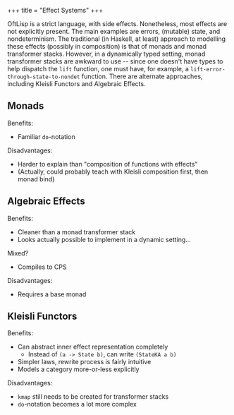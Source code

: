 +++
title = "Effect Systems"
+++

OftLisp is a strict language, with side effects.
Nonetheless, most effects are not explicitly present.
The main examples are errors, (mutable) state, and nondeterminism.
The traditional (in Haskell, at least) approach to modelling these effects (possibly in composition) is that of monads and monad transformer stacks.
However, in a dynamically typed setting, monad transformer stacks are awkward to use -- since one doesn't have types to help dispatch the `lift` function, one must have, for example, a `lift-error-through-state-to-nondet` function.
There are alternate approaches, including Kleisli Functors and Algebraic Effects.

## Monads

Benefits:
 - Familiar `do`-notation

Disadvantages:
 - Harder to explain than "composition of functions with effects"
  - (Actually, could probably teach with Kleisli composition first, then monad bind)

## Algebraic Effects

Benefits:
 - Cleaner than a monad transformer stack
 - Looks actually possible to implement in a dynamic setting...

Mixed?
 - Compiles to CPS

Disadvantages:
 - Requires a base monad

## Kleisli Functors

Benefits:
 - Can abstract inner effect representation completely
   - Instead of `(a -> State b)`, can write `(StateKA a b)`
 - Simpler laws, rewrite process is fairly intuitive
 - Models a category more-or-less explicitly

Disadvantages:
 - `kmap` still needs to be created for transformer stacks
 - `do`-notation becomes a lot more complex
